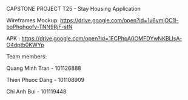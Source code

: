 CAPSTONE PROJECT 
T25 - Stay Housing Application

Wireframes Mockup: https://drive.google.com/open?id=1v6ymjOC1l-boPhqhgofv-TNN9RjF-stN

APK : https://drive.google.com/open?id=1FCPhpA0OMFDYwNKBLlsA-O4dptb0KWYp

Team members:

Quang Minh Tran - 101126888

Thien Phuoc Dang - 101108909

Chi Anh Bui - 101119448
